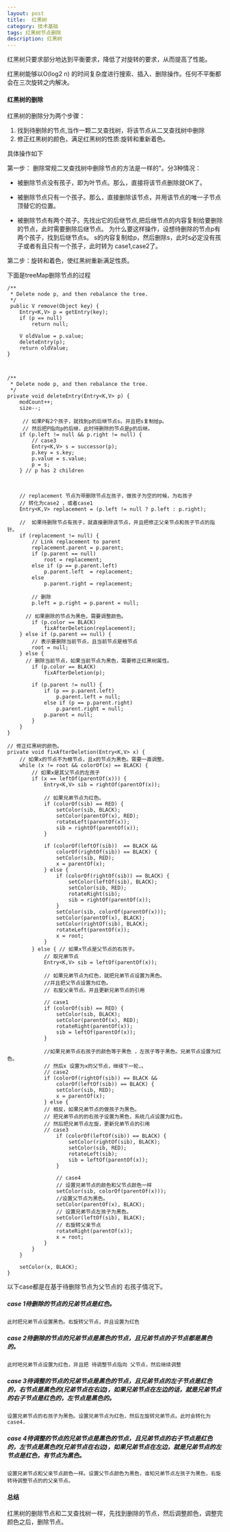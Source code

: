 ```yaml
---
layout: post
title:  红黑树
category: 技术基础
tags: 红黑树节点删除
description: 红黑树
---
```

红黑树只要求部分地达到平衡要求，降低了对旋转的要求，从而提高了性能。

红黑树能够以O(log2 n) 的时间复杂度进行搜索、插入、删除操作。任何不平衡都会在三次旋转之内解决。


#### 红黑树的删除

红黑树的删除分为两个步骤：

1. 找到待删除的节点,当作一颗二叉查找树，将该节点从二叉查找树中删除
2. 修正红黑树的颜色，满足红黑树的性质:旋转和重新着色。


具体操作如下



第一步：
删除常规二叉查找树中删除节点的方法是一样的"。分3种情况：

-  被删除节点没有孩子，即为叶节点。那么，直接将该节点删除就OK了。

-  被删除节点只有一个孩子。那么，直接删除该节点，并用该节点的唯一子节点顶替它的位置。
 
-  被删除节点有两个孩子。先找出它的后继节点,把后继节点的内容复制给要删除的节点，此时需要删除后继节点。 为什么要这样操作，设想待删除的节点p有两个孩子，找到后继节点s。 s的内容复制给p，然后删除s，此时s必定没有孩子或者有且只有一个孩子，此时转为 case1,case2了。

第二步：旋转和着色，使红黑树重新满足性质。

下面是treeMap删除节点的过程


        
    /**
     * Delete node p, and then rebalance the tree.
     */
     public V remove(Object key) {
        Entry<K,V> p = getEntry(key);
        if (p == null)
            return null;

        V oldValue = p.value;
        deleteEntry(p);
        return oldValue;
    }
    
    
    
    /**
     * Delete node p, and then rebalance the tree.
     */
    private void deleteEntry(Entry<K,V> p) {
        modCount++;
        size--;

         // 如果P有2个孩子，就找到p的后继节点s。并且把s复制给p。
         // 然后把P指向p的后继，此时待删除的节点是p的后继。
        if (p.left != null && p.right != null) {
            // case3                      
            Entry<K,V> s = successor(p);
            p.key = s.key;
            p.value = s.value;
            p = s;
        } // p has 2 children

    
        
        // replacement 节点为带删除节点左孩子，做孩子为空的时候，为右孩子
        // 转化为case2 ，或者case1
        Entry<K,V> replacement = (p.left != null ? p.left : p.right);

        //  如果待删除节点有孩子，就直接删除该节点，并且把修正父亲节点和孩子节点的指针。
        if (replacement != null) {
            // Link replacement to parent
            replacement.parent = p.parent;
            if (p.parent == null)
                root = replacement;
            else if (p == p.parent.left)
                p.parent.left  = replacement;
            else
                p.parent.right = replacement;

            // 删除
            p.left = p.right = p.parent = null;

          // 如果删除的节点为黑色，需要调整颜色。 
            if (p.color == BLACK)
                fixAfterDeletion(replacement);
        } else if (p.parent == null) { 
            // 表示要删除当前节点，且当前节点是根节点
            root = null;
        } else { 
          // 删除当前节点，如果当前节点为黑色，需要修正红黑树属性。
            if (p.color == BLACK)
                fixAfterDeletion(p);

            if (p.parent != null) {
                if (p == p.parent.left)
                    p.parent.left = null;
                else if (p == p.parent.right)
                    p.parent.right = null;
                p.parent = null;
            }
        }
    }

    // 修正红黑树的颜色。
    private void fixAfterDeletion(Entry<K,V> x) {
        // 如果x的节点不为根节点，且x的节点为黑色。需要一直调整。
        while (x != root && colorOf(x) == BLACK) {
            // 如果x是其父节点的左孩子
            if (x == leftOf(parentOf(x))) {
                Entry<K,V> sib = rightOf(parentOf(x));
                 
                // 如果兄弟节点为红色。  
                if (colorOf(sib) == RED) {
                    setColor(sib, BLACK);
                    setColor(parentOf(x), RED);
                    rotateLeft(parentOf(x));
                    sib = rightOf(parentOf(x));
                }

                if (colorOf(leftOf(sib))  == BLACK &&
                    colorOf(rightOf(sib)) == BLACK) {
                    setColor(sib, RED);
                    x = parentOf(x);
                } else {
                    if (colorOf(rightOf(sib)) == BLACK) {
                        setColor(leftOf(sib), BLACK);
                        setColor(sib, RED);
                        rotateRight(sib);
                        sib = rightOf(parentOf(x));
                    }
                    setColor(sib, colorOf(parentOf(x)));
                    setColor(parentOf(x), BLACK);
                    setColor(rightOf(sib), BLACK);
                    rotateLeft(parentOf(x));
                    x = root;
                }
            } else { // 如果x节点是父节点的右孩子。
                // 取兄弟节点
                Entry<K,V> sib = leftOf(parentOf(x));

                // 如果兄弟节点为红色，就把兄弟节点设置为黑色。
                //并且把父节点设置为红色。
                // 右旋父亲节点。并且更新兄弟节点的引用
                
                // case1 
                if (colorOf(sib) == RED) {
                    setColor(sib, BLACK);
                    setColor(parentOf(x), RED);
                    rotateRight(parentOf(x));
                    sib = leftOf(parentOf(x));
                }

                //如果兄弟节点右孩子的颜色等于黑色 ，左孩子等于黑色。兄弟节点设置为红色。
                // 然后x 设置为x的父节点，继续下一轮，。
                // case2
                if (colorOf(rightOf(sib)) == BLACK &&
                    colorOf(leftOf(sib)) == BLACK) {
                    setColor(sib, RED);
                    x = parentOf(x);
                } else {
                // 相反，如果兄弟节点的做孩子为黑色。
                // 把兄弟节点的的右孩子设置为黑色，系统几点设置为红色。
                // 然后把兄弟节点左旋，更新兄弟节点的引用
                // case3 
                    if (colorOf(leftOf(sib)) == BLACK) {
                        setColor(rightOf(sib), BLACK);
                        setColor(sib, RED);
                        rotateLeft(sib);
                        sib = leftOf(parentOf(x));
                    }
                    
                    // case4
                    // 设置兄弟节点的颜色和父节点颜色一样
                    setColor(sib, colorOf(parentOf(x)));
                    //设置父节点为黑色。
                    setColor(parentOf(x), BLACK);
                    // 设置兄弟节点左孩子为黑色。
                    setColor(leftOf(sib), BLACK);
                    // 右旋转父亲节点
                    rotateRight(parentOf(x));
                    x = root;
                }
            }
        }

        setColor(x, BLACK);
    }

    
 以下case都是在基于待删除节点为父节点的 右孩子情况下。   

##### case 1待删除的节点的兄弟节点是红色。
    
    此时把兄弟节点设置黑色。右旋转父节点，并且设置为红色
    
##### case 2待删除的节点的兄弟节点是黑色的节点，且兄弟节点的子节点都是黑色的。
    
    此时吧兄弟节点设置为红色，并且把 待调整节点指向 父节点，然后继续调整
    
##### case 3待调整的节点的兄弟节点是黑色的节点，且兄弟节点的左子节点是红色的，右节点是黑色的(兄弟节点在右边)，如果兄弟节点在左边的话，就是兄弟节点的右子节点是红色的，左节点是黑色的。

    设置兄弟节点的右孩子为黑色。设置兄弟节点为红色，然后左旋转兄弟节点。此时会转化为case4.

##### case 4待调整的节点的兄弟节点是黑色的节点，且兄弟节点的右子节点是红色的，左节点是黑色的(兄弟节点在右边)，如果兄弟节点在左边，就是兄弟节点的左节点是红色，有节点为黑色。 
    设置兄弟节点和父亲节点颜色一样。设置父节点颜色为黑色，谁知兄弟节点左孩子为黑色，右旋转待调整节点的的父亲节点。



#### 总结

红黑树的删除节点和二叉查找树一样，先找到删除的节点，然后调整颜色，调整完颜色之后，删除节点。
